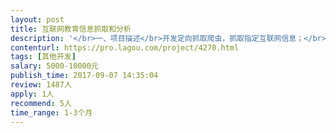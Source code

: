 ```yaml
---                
layout: post       
title: 互联网教育信息抓取和分析           
description: '</br>一、项目描述</br>开发定向抓取爬虫，抓取指定互联网信息；</br>对抓取的页面进行定向抽取信息；</br></br>二、主要功能点</br>爬虫需要考虑配置和增量更新</br>爬虫需要实现分布式抓取，需要先规划任务列表，在任务列表内下平行推进抓取任务。</br>信息抓取需要考虑去重判定问题。</br>信息抓取后的信息分不同的字段进行保存</br>抓取的题目中包含图片的，需要妥善处理图片的保存</br>抓取内容是doc/ppt文件的，需要妥善处理数据和保存</br>'     
contenturl: https://pro.lagou.com/project/4270.html      
tags: [其他开发]            
salary: 5000-10000元          
publish_time: 2017-09-07 14:35:04         
review: 1487人                   
apply: 1人                   
recommend: 5人                   
time_range: 1-3个月              
---                 
```

